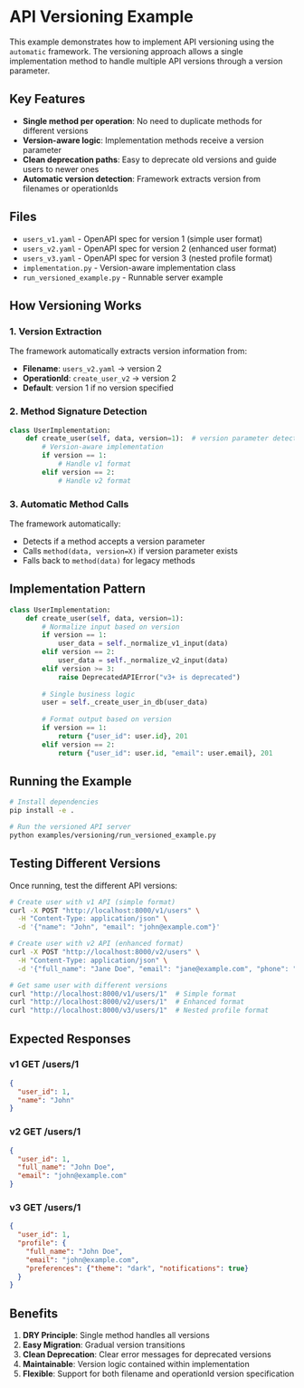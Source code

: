 # API Versioning Example

This example demonstrates how to implement API versioning using the `automatic` framework. The versioning approach allows a single implementation method to handle multiple API versions through a version parameter.

## Key Features

- **Single method per operation**: No need to duplicate methods for different versions
- **Version-aware logic**: Implementation methods receive a version parameter
- **Clean deprecation paths**: Easy to deprecate old versions and guide users to newer ones
- **Automatic version detection**: Framework extracts version from filenames or operationIds

## Files

- `users_v1.yaml` - OpenAPI spec for version 1 (simple user format)
- `users_v2.yaml` - OpenAPI spec for version 2 (enhanced user format)  
- `users_v3.yaml` - OpenAPI spec for version 3 (nested profile format)
- `implementation.py` - Version-aware implementation class
- `run_versioned_example.py` - Runnable server example

## How Versioning Works

### 1. Version Extraction

The framework automatically extracts version information from:

- **Filename**: `users_v2.yaml` → version 2
- **OperationId**: `create_user_v2` → version 2
- **Default**: version 1 if no version specified

### 2. Method Signature Detection

```python
class UserImplementation:
    def create_user(self, data, version=1):  # version parameter detected
        # Version-aware implementation
        if version == 1:
            # Handle v1 format
        elif version == 2:
            # Handle v2 format
```

### 3. Automatic Method Calls

The framework automatically:
- Detects if a method accepts a version parameter
- Calls `method(data, version=X)` if version parameter exists
- Falls back to `method(data)` for legacy methods

## Implementation Pattern

```python
class UserImplementation:
    def create_user(self, data, version=1):
        # Normalize input based on version
        if version == 1:
            user_data = self._normalize_v1_input(data)
        elif version == 2:
            user_data = self._normalize_v2_input(data)
        elif version >= 3:
            raise DeprecatedAPIError("v3+ is deprecated")
        
        # Single business logic
        user = self._create_user_in_db(user_data)
        
        # Format output based on version
        if version == 1:
            return {"user_id": user.id}, 201
        elif version == 2:
            return {"user_id": user.id, "email": user.email}, 201
```

## Running the Example

```bash
# Install dependencies
pip install -e .

# Run the versioned API server
python examples/versioning/run_versioned_example.py
```

## Testing Different Versions

Once running, test the different API versions:

```bash
# Create user with v1 API (simple format)
curl -X POST "http://localhost:8000/v1/users" \
  -H "Content-Type: application/json" \
  -d '{"name": "John", "email": "john@example.com"}'

# Create user with v2 API (enhanced format)
curl -X POST "http://localhost:8000/v2/users" \
  -H "Content-Type: application/json" \
  -d '{"full_name": "Jane Doe", "email": "jane@example.com", "phone": "+1234567890"}'

# Get same user with different versions
curl "http://localhost:8000/v1/users/1"  # Simple format
curl "http://localhost:8000/v2/users/1"  # Enhanced format  
curl "http://localhost:8000/v3/users/1"  # Nested profile format
```

## Expected Responses

### v1 GET /users/1
```json
{
  "user_id": 1,
  "name": "John"
}
```

### v2 GET /users/1
```json
{
  "user_id": 1,
  "full_name": "John Doe",
  "email": "john@example.com"
}
```

### v3 GET /users/1
```json
{
  "user_id": 1,
  "profile": {
    "full_name": "John Doe",
    "email": "john@example.com",
    "preferences": {"theme": "dark", "notifications": true}
  }
}
```

## Benefits

1. **DRY Principle**: Single method handles all versions
2. **Easy Migration**: Gradual version transitions
3. **Clean Deprecation**: Clear error messages for deprecated versions
4. **Maintainable**: Version logic contained within implementation
5. **Flexible**: Support for both filename and operationId version specification